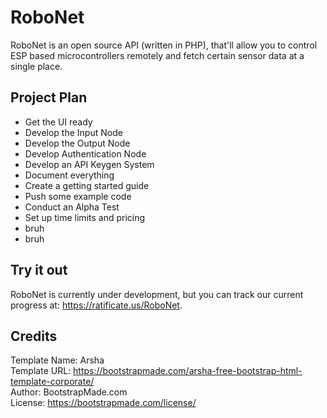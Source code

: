 # RoboNet

RoboNet is an open source API (written in PHP), that'll allow you to control ESP based microcontrollers remotely and fetch certain sensor data at a single place.

## Project Plan
+ Get the UI ready
+ Develop the Input Node
+ Develop the Output Node
+ Develop Authentication Node
+ Develop an API Keygen System
+ Document everything
+ Create a getting started guide
+ Push some example code
+ Conduct an Alpha Test
+ Set up time limits and pricing
+ bruh
+ bruh

## Try it out

RoboNet is currently under development, but you can track our current progress at: https://ratificate.us/RoboNet.

## Credits

Template Name: Arsha<br>
Template URL: https://bootstrapmade.com/arsha-free-bootstrap-html-template-corporate/<br>
Author: BootstrapMade.com<br>
License: https://bootstrapmade.com/license/
